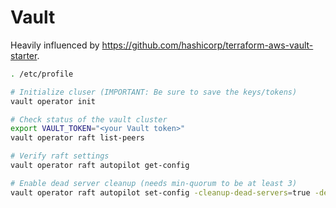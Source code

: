 # Vault

Heavily influenced by https://github.com/hashicorp/terraform-aws-vault-starter.

```bash
. /etc/profile

# Initialize cluser (IMPORTANT: Be sure to save the keys/tokens)
vault operator init

# Check status of the vault cluster
export VAULT_TOKEN="<your Vault token>"
vault operator raft list-peers

# Verify raft settings
vault operator raft autopilot get-config

# Enable dead server cleanup (needs min-quorum to be at least 3)
vault operator raft autopilot set-config -cleanup-dead-servers=true -dead-server-last-contact-threshold=10 -min-quorum=3
```
